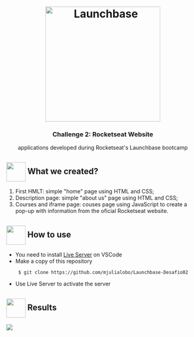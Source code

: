  <h1 align="center">
    <img alt="Launchbase" src="https://storage.googleapis.com/golden-wind/bootcamp-launchbase/logo.png" width="300px" />
</h1>

<h3 align="center">
  Challenge 2: Rocketseat Website
</h3>
 <p align="center"> applications developed during Rocketseat's Launchbase bootcamp </P>  
<h2> <img src= "https://img.icons8.com/plasticine/2x/rocket.png" width="50px" height="50px" align="center"/> What we created? </h2>
<ol> <li> First HMLT: simple "home" page using HTML and CSS; </li>
<li> Description page: simple "about us" page using HTML and CSS; </li>
<li> Courses and iframe page: couses page using JavaScript to create a pop-up with information from the oficial Rocketseat website. </li> </ol> </p>

<h2> <img src="https://i.dlpng.com/static/png/6577858_preview.png" width="50px" align="center"/> How to use </h2>
 <ul style= circle> <li> You need to install  <a href="https://marketplace.visualstudio.com/items?itemName=ritwickdey.LiveServer">Live Server</a> on VSCode </li> 
 <li> Make a copy of this repository </li> 
 
```
 $ git clone https://github.com/mjulialobo/Launchbase-Desafio02
```
<li> Use Live Server to activate the server </li> </ul>


  <h2><img src="https://static.thenounproject.com/png/25759-200.png"width="50px" height="50px" align="center"/> Results</h2>
  

  <img src ="https://user-images.githubusercontent.com/65983895/85188995-45375180-b281-11ea-8ae3-32c8bf3d8d0c.gif"/>
  
  

  
  
  

